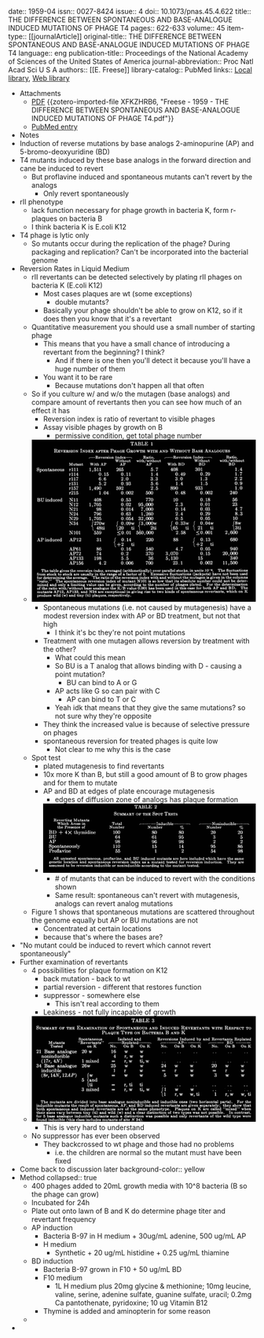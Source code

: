 date:: 1959-04
issn:: 0027-8424
issue:: 4
doi:: 10.1073/pnas.45.4.622
title:: THE DIFFERENCE BETWEEN SPONTANEOUS AND BASE-ANALOGUE INDUCED MUTATIONS OF PHAGE T4
pages:: 622-633
volume:: 45
item-type:: [[journalArticle]]
original-title:: THE DIFFERENCE BETWEEN SPONTANEOUS AND BASE-ANALOGUE INDUCED MUTATIONS OF PHAGE T4
language:: eng
publication-title:: Proceedings of the National Academy of Sciences of the United States of America
journal-abbreviation:: Proc Natl Acad Sci U S A
authors:: [[E. Freese]]
library-catalog:: PubMed
links:: [Local library](zotero://select/library/items/4YF9745D), [Web library](https://www.zotero.org/users/6106196/items/4YF9745D)

- Attachments
	- [PDF](zotero://select/library/items/XFKZHRB6) {{zotero-imported-file XFKZHRB6, "Freese - 1959 - THE DIFFERENCE BETWEEN SPONTANEOUS AND BASE-ANALOGUE INDUCED MUTATIONS OF PHAGE T4.pdf"}}
	- [PubMed entry](http://www.ncbi.nlm.nih.gov/pubmed/16590424)
- Notes
- Induction of reverse mutations by base analogs 2-aminopurine (AP) and 5-bromo-deoxyuridine (BD)
- T4 mutants induced by these base analogs in the forward direction and cane be induced to revert
	- But proflavine induced and spontaneous mutants can't revert by the analogs
		- Only revert spontaneously
- rII phenotype
	- lack function necessary for phage growth in bacteria K, form r-plaques on bacteria B
	- I think bacteria K is E.coli K12
- T4 phage is lytic only
	- So mutants occur during the replication of the phage? During packaging and replication? Can't be incorporated into the bacterial genome
- Reversion Rates in Liquid Medium
	- rII revertants can be detected selectively by plating rII phages on bacteria K (E.coli K12)
		- Most cases plaques are wt (some exceptions)
			- double  mutants?
		- Basically your phage shouldn't be able to grow on K12, so if it does then you know that it's a revertant
	- Quantitative measurement you should use a small number of starting phage
		- This means that you have a small chance of introducing a revertant from the beginning? I think?
			- And if there is one then you'll detect it because you'll have a huge number of them
		- You want it to be rare
			- Because mutations don't happen all that often
	- So if you culture w/ and w/o the mutagen (base analogs) and compare amount of revertants then you can see how much of an effect it has
		- Reversion index is ratio of revertant to visible phages
		- Assay visible phages by growth on B
			- permissive condition, get total phage number
	- ![image.png](../assets/image_1757447789079_0.png)
		- Spontaneous mutations (i.e. not caused by mutagenesis) have a modest reversion index with AP or BD treatment, but not that high
			- I think it's bc they're not point mutations
		- Treatment with one mutagen allows reversion by treatment with the other?
			- What could this mean
			- So BU is a T analog that allows binding with D - causing a point mutation?
				- BU can bind to A or G
			- AP acts like G so can pair with C
				- AP can bind to T or C
			- Yeah idk that means that they give the same mutations? so not sure why they're opposite
		- They think the increased value is because of selective pressure on phages
		- spontaneous reversion for treated phages is quite low
			- Not clear to me why this is the case
	- Spot test
		- plated mutagenesis to find revertants
		- 10x more K than B, but still a good amount of B to grow phages and for them to mutate
		- AP and BD at edges of plate encourage mutagenesis
			- edges of diffusion zone of analogs has plaque formation
		- ![image.png](../assets/image_1757453459103_0.png)
			- \# of mutants that can be induced to revert with the conditions shown
			- Same result: spontaneous can't revert with mutagenesis, analogs can revert analog mutations
	- Figure 1 shows that spontaneous mutations are scattered throughout the genome equally but AP or BU mutations are not
		- Concentrated at certain locations
		- because that's where the bases are?
- "No mutant could be induced to revert which cannot revert spontaneously"
- Further examination of revertants
	- 4 possibilities for plaque formation on K12
		- back mutation - back to wt
		- partial reversion - different that restores function
		- suppressor - somewhere else
			- This isn't real according to them
		- Leakiness - not fully incapable of growth
	- ![image.png](../assets/image_1757454137799_0.png)
		- This is very hard to understand
	- No suppressor has ever been observed
		- They backcrossed to wt phage and those had no problems
			- i.e. the children are normal so the mutant must have been fixed
- Come back to discussion later
  background-color:: yellow
- Method
  collapsed:: true
	- 400 phages added to 20mL growth media with 10^8 bacteria (B so the phage can grow)
	- Incubated for 24h
	- Plate out onto lawn of B and K do determine phage titer and revertant frequency
	- AP induction
		- Bacteria B-97 in H medium + 30ug/mL adenine, 500 ug/mL AP
		- H medium
			- Synthetic + 20 ug/mL histidine + 0.25 ug/mL thiamine
	- BD induction
		- Bacteria B-97 grown in F10 + 50 ug/mL BD
		- F10 medium
			- 1L H medium plus 20mg glycine & methionine; 10mg leucine, valine, serine, adenine sulfate, guanine sulfate, uracil; 0.2mg Ca pantothenate, pyridoxine; 10 ug Vitamin B12
		- Thymine is added and aminopterin for some reason
	-
-